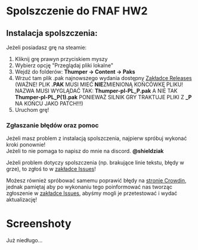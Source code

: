 # Spolszczenie do FNAF HW2

## Instalacja spolszczenia:

Jeżeli posiadasz grę na steamie:
1. Kliknij grę prawyn przyciskiem myszy
2. Wybierz opcję "Przeglądaj pliki lokalne"
3. Wejdź do folderów: **Thumper -> Content -> Paks**
4. Wrzuć tam plik .pak najnowszego wydania dostępny [Zakładce Releases](https://github.com/Shieldowskyy/fnafpl/releases/tag/Thumper-beta1)
(WAŻNE! PLIK **.PAK** MUSI MIEĆ **NIE**ZMIENIONĄ KOŃCÓWKĘ PLIKU! NAZWA MUSI WYGLĄDAĆ TAK: **Thumper-pl-PL_P.pak** A NIE TAK **Thumper-pl-PL_P(1).pak** PONIEWAŻ SILNIK GRY TRAKTUJE PLIKI Z **_P** NA KOŃCU JAKO PATCH!!!)
5. Uruchom grę!

### Zgłaszanie błędów oraz pomoc
Jeżeli masz problem z instalacją spolszczenia, najpierw spróbuj wykonać kroki ponownie!\
Jeżeli to nie pomaga to napisz do mnie na discord. **@shieldziak**

Jeżeli problem dotyczy spolszczenia (np. brakujące linie tekstu, błędy w grze), to zgłoś to w [zakładce Issues](https://github.com/Shieldowskyy/fnafpl/issues)!

Możesz również spróbować samemu poprawić błędy na [stronie Crowdin](https://crowdin.com/project/spolszczenie-fnaf-vr-hw-2/pl), jednak pamiętaj aby po wykonaniu tego poinformować nas tworząc zgłoszenie w [zakładce Issues](https://github.com/Shieldowskyy/fnafpl/issues), abyśmy mogli je przetestować i wydać aktualizację!

# Screenshoty
Już niedługo...

